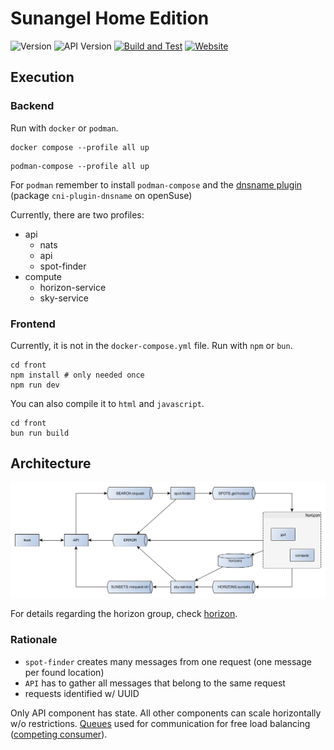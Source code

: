 # Sunangel Home Edition

![Version](https://img.shields.io/badge/Version-v0.1.6--beta.1-blue)
![API Version](https://img.shields.io/badge/API-v0.1.1-blue)
[![Build and Test](https://github.com/sunangel-project/Sunangel/actions/workflows/test.yml/badge.svg)](https://github.com/sunangel-project/Sunangel/actions/workflows/test.yml)
[![Website](https://img.shields.io/badge/Website-limegreen)](https://sunn.cloudsftp.de)

## Execution

### Backend

Run with `docker` or `podman`.

```
docker compose --profile all up
```

```
podman-compose --profile all up
```

For `podman` remember to install `podman-compose` and the [dnsname plugin](https://github.com/containers/dnsname/tree/maig) (package `cni-plugin-dnsname` on openSuse)

Currently, there are two profiles:
- api
    - nats
    - api
    - spot-finder
- compute
    - horizon-service
    - sky-service

### Frontend

Currently, it is not in the `docker-compose.yml` file.
Run with `npm` or `bun`.

```
cd front
npm install # only needed once
npm run dev
```

You can also compile it to `html` and `javascript`.

```
cd front
bun run build
```

## Architecture

![arch](Diagrams/architecture-all.png)

For details regarding the horizon group, check [horizon](horizon).

### Rationale

- `spot-finder` creates many messages from one request (one message per found location)
- `API` has to gather all messages that belong to the same request
- requests identified w/ UUID

Only API component has state.
All other components can scale horizontally w/o restrictions.
[Queues](https://en.wikipedia.org/wiki/Message_queue) used for communication for free load balancing ([competing consumer](https://learn.microsoft.com/en-us/azure/architecture/patterns/competing-consumers)).
